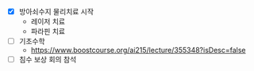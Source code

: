 - [X] 방아쇠수지 물리치료 시작
  - 레이저 치료
  - 파라핀 치료
- [ ] 기초수학
  + https://www.boostcourse.org/ai215/lecture/355348?isDesc=false
- [ ] 침수 보상 회의 참석
